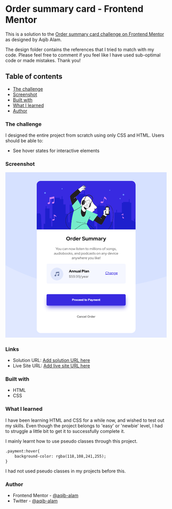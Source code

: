 # Order summary card - Frontend Mentor

This is a solution to the [Order summary card challenge on Frontend Mentor](https://www.frontendmentor.io/challenges/order-summary-component-QlPmajDUj) as designed by Aqib Alam.

The design folder contains the references that I tried to match with my code. Please feel free to comment if you feel like I have used sub-optimal code or made mistakes. Thank you!

## Table of contents

  - [The challenge](#the-challenge)
  - [Screenshot](#screenshot)
  - [Built with](#built-with)
  - [What I learned](#what-i-learned)
  - [Author](#author)


### The challenge

I designed the entire project from scratch using only CSS and HTML. Users should be able to:

- See hover states for interactive elements

### Screenshot

![](screenshots/Screenshot%202022-05-01%20205715.png)


### Links

- Solution URL: [Add solution URL here](https://your-solution-url.com)
- Live Site URL: [Add live site URL here](https://your-live-site-url.com)


### Built with

- HTML
- CSS

### What I learned

I have been learning HTML and CSS for a while now, and wished to test out my skills. Even though the project belongs to 'easy' or 'newbie' level, I had to struggle a little bit to get it to successfully complete it.

I mainly learnt how to use pseudo classes through this project.

```
.payment:hover{
    background-color: rgba(118,108,241,255);
}
```
I had not used pseudo classes in my projects before this.

### Author

- Frontend Mentor - [@aqib-alam](https://www.frontendmentor.io/profile/aqib-alam)
- Twitter - [@aqib-alam](https://www.twitter.com/aqibdevelops)

